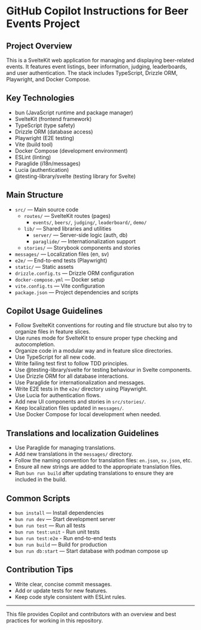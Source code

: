 # GitHub Copilot Instructions for Beer Events Project

## Project Overview
This is a SvelteKit web application for managing and displaying beer-related events. It features event listings, beer information, judging, leaderboards, and user authentication. The stack includes TypeScript, Drizzle ORM, Playwright, and Docker Compose.

## Key Technologies
- bun (JavaScript runtime and package manager)
- SvelteKit (frontend framework)
- TypeScript (type safety)
- Drizzle ORM (database access)
- Playwright (E2E testing)
- Vite (build tool)
- Docker Compose (development environment)
- ESLint (linting)
- Paraglide (i18n/messages)
- Lucia (authentication)
- @testing-library/svelte (testing library for Svelte)

## Main Structure
- `src/` — Main source code
  - `routes/` — SvelteKit routes (pages)
    - `events/`, `beers/`, `judging/`, `leaderboard/`, `demo/`
  - `lib/` — Shared libraries and utilities
    - `server/` — Server-side logic (auth, db)
    - `paraglide/` — Internationalization support
  - `stories/` — Storybook components and stories
- `messages/` — Localization files (en, sv)
- `e2e/` — End-to-end tests (Playwright)
- `static/` — Static assets
- `drizzle.config.ts` — Drizzle ORM configuration
- `docker-compose.yml` — Docker setup
- `vite.config.ts` — Vite configuration
- `package.json` — Project dependencies and scripts

## Copilot Usage Guidelines
- Follow SvelteKit conventions for routing and file structure but also try to organize files in feature slices.
- Use runes mode for SvelteKit to ensure proper type checking and autocompletion.
- Organize code in a modular way and in feature slice directories.
- Use TypeScript for all new code.
- Write failing test first to follow TDD principles.
- Use @testing-library/svelte for testing behaviour in Svelte components.
- Use Drizzle ORM for all database interactions.
- Use Paraglide for internationalization and messages.
- Write E2E tests in the `e2e/` directory using Playwright.
- Use Lucia for authentication flows.
- Add new UI components and stories in `src/stories/`.
- Keep localization files updated in `messages/`.
- Use Docker Compose for local development when needed.

## Translations and localization Guidelines
- Use Paraglide for managing translations.
- Add new translations in the `messages/` directory.
- Follow the naming convention for translation files: `en.json`, `sv.json`, etc.
- Ensure all new strings are added to the appropriate translation files.
- Run `bun run build` after updating translations to ensure they are included in the build.

## Common Scripts
- `bun install` — Install dependencies
- `bun run dev` — Start development server
- `bun run test` —  Run all tests
- `bun run test:unit` - Run unit tests
- `bun run test:e2e` - Run end-to-end tests
- `bun run build` — Build for production
- `bun run db:start` — Start database with podman compose up

## Contribution Tips
- Write clear, concise commit messages.
- Add or update tests for new features.
- Keep code style consistent with ESLint rules.

---
This file provides Copilot and contributors with an overview and best practices for working in this repository.
